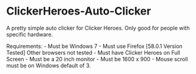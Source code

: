 # ClickerHeroes-Auto-Clicker
A pretty simple auto clicker for Clicker Heroes. Only good for people with specific hardware.<br>
	
  Requirements:
		- Must be Windows 7
		- Must use Firefox [58.0.1 Version Tested] Other browsers not tested
		- Must have Clicker Heroes on Full Screen
		- Must be a 20 inch monitor
		- Must be 1600 x 900
		- Mouse scroll must be on Windows default of 3.
